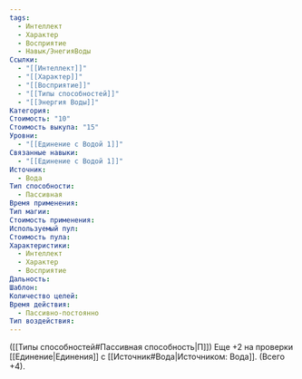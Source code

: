 ```yaml
---
tags:
  - Интеллект
  - Характер
  - Восприятие
  - Навык/ЭнегияВоды
Ссылки:
  - "[[Интеллект]]"
  - "[[Характер]]"
  - "[[Восприятие]]"
  - "[[Типы способностей]]"
  - "[[Энергия Воды]]"
Категория: 
Стоимость: "10"
Стоимость выкупа: "15"
Уровни:
  - "[[Единение с Водой 1]]"
Связанные навыки:
  - "[[Единение с Водой 1]]"
Источник:
  - Вода
Тип способности:
  - Пассивная
Время применения: 
Тип магии: 
Стоимость применения: 
Используемый пул: 
Стоимость пула: 
Характеристики:
  - Интеллект
  - Характер
  - Восприятие
Дальность: 
Шаблон: 
Количество целей: 
Время действия:
  - Пассивно-постоянно
Тип воздействия:
---
```

([[Типы способностей#Пассивная способность|П]]) Еще +2 на проверки [[Единение|Единения]] с [[Источник#Вода|Источником: Вода]]. (Всего +4).
